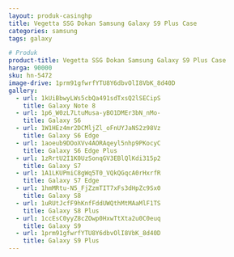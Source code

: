 ```yaml
---
layout: produk-casinghp
title: Vegetta SSG Dokan Samsung Galaxy S9 Plus Case
categories: samsung
tags: galaxy

# Produk
product-title: Vegetta SSG Dokan Samsung Galaxy S9 Plus Case
harga: 90000
sku: hn-5472
image-drive: 1prm91gfwrfYTU8Y6dbvOlI8VbK_8d40D
gallery:
  - url: 1kUiBbwyLWs5cbQa491sdTxsQ2lSECipS
    title: Galaxy Note 8
  - url: 1p6_W0zL7LtuMusa-yBO1DMEr3bN_nMo-
    title: Galaxy S6
  - url: 1W1HEz4mr2DCMljZl_oFnUYJaNS2z98Vz
    title: Galaxy S6 Edge
  - url: 1aoeub9DOoXVv4AORAqeyl5nhp9PKocyC
    title: Galaxy S6 Edge Plus
  - url: 1zRrtU2I1K0UzSonqGV3EBlQlKdi315p2
    title: Galaxy S7
  - url: 1A1LKUPmiC8gWq5T0_VQkQGqcA0rHxrfR
    title: Galaxy S7 Edge
  - url: 1hmMRtu-N5_FjZzmTIT7xFs3dHpZc9Sx0
    title: Galaxy S8
  - url: 1uRUtJcfF9hKnfFddUWQthMtMAaMlF1TS
    title: Galaxy S8 Plus
  - url: 1ccEsC0yyZ8cZOwp0HxwTtXta2u0C0euq
    title: Galaxy S9
  - url: 1prm91gfwrfYTU8Y6dbvOlI8VbK_8d40D
    title: Galaxy S9 Plus
---
```


